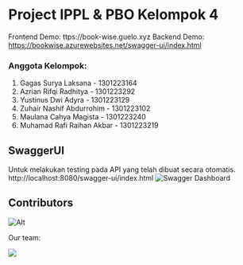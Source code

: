 # Project IPPL & PBO Kelompok 4
Frontend Demo: ttps://book-wise.guelo.xyz
Backend Demo: https://bookwise.azurewebsites.net/swagger-ui/index.html

### Anggota Kelompok:
1. Gagas Surya Laksana - 1301223164
2. Azrian Rifqi Radhitya - 1301223292
3. Yustinus Dwi Adyra - 1301223129
4. Zuhair Nashif Abdurrohim - 1301223102
5. Maulana Cahya Magista - 1301223240
6. Muhamad Rafi Raihan Akbar - 1301223219

## SwaggerUI
Untuk melakukan testing pada API yang telah dibuat secara otomatis.
http://localhost:8080/swagger-ui/index.html
![Swagger Dashboard](https://i.ibb.co.com/VJHHxZP/Screenshot-2024-11-28-at-12-56-58.png)


## Contributors

![Alt](https://repobeats.axiom.co/api/embed/b9517d7044e1dfedb2e45aa6c4273ccac9e10127.svg "Repobeats analytics image")

Our team:

<a href="https://github.com/gagassurya19/book-wise/graphs/contributors">
  <img src="https://contrib.rocks/image?repo=gagassurya19/book-wise" />
</a>
